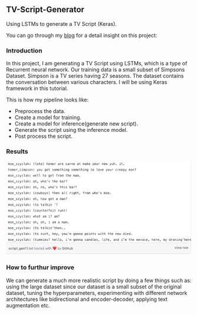 ## TV-Script-Generator
Using LSTMs to generate a TV Script (Keras).

You can go through my [blog](https://medium.com/@shivajbd/generating-a-tv-script-using-recurrent-neural-networks-dd0a645e97e7) for a detail insight on this project:

### Introduction

In this project, I am generating a TV Script using LSTMs, which is a type of Recurrent neural network. Our training data is a small subset of Simpsons Dataset. Simpson is a TV series having 27 seasons. The dataset contains the conversation between various characters. I will be using Keras framework in this tutorial.

This is how my pipeline looks like:

- Preprocess the data.
- Create a model for training.
- Create a model for inference(generate new script).
- Generate the script using the inference model.
- Post process the script.

### Results

<img src=data/result.png width="650">

### How to furthur improve

We can generate a much more realistic script by doing a few things such as: using the large dataset since our dataset is a small subset of the original dataset, tuning the hyperparameters, experimenting with different network architectures like bidirectional and encoder-decoder, applying text augmentation etc.

